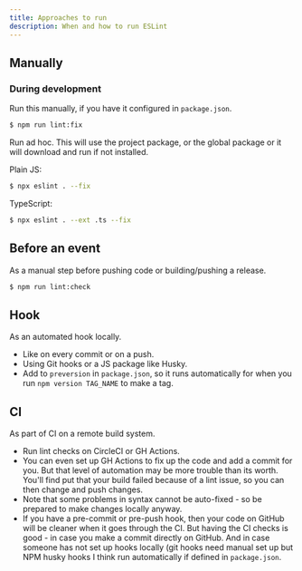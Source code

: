 ```yaml
---
title: Approaches to run
description: When and how to run ESLint
---
```



## Manually

### During development

Run this manually, if you have it configured in `package.json`.

```sh
$ npm run lint:fix
```

Run ad hoc. This will use the project package, or the global package or it will download and run if not installed.

Plain JS:

```sh
$ npx eslint . --fix
```

TypeScript:

```sh
$ npx eslint . --ext .ts --fix
```
    
    
## Before an event

As a manual step before pushing code or building/pushing a release.

```sh
$ npm run lint:check
```


## Hook

As an automated hook locally.

- Like on every commit or on a push.
- Using Git hooks or a JS package like Husky.
- Add to `preversion` in `package.json`, so it runs automatically for when you run `npm version TAG_NAME` to make a tag.


## CI

As part of CI on a remote build system.

- Run lint checks on CircleCI or GH Actions.
- You can even set up GH Actions to fix up the code and add a commit for you. But that level of automation may be more trouble than its worth. You'll find put that your build failed because of a lint issue, so you can then change and push changes.
- Note that some problems in syntax cannot be auto-fixed - so be prepared to make changes locally anyway.
- If you have a pre-commit or pre-push hook, then your code on GitHub will be cleaner when it goes through the CI. But having the CI checks is good - in case you make a commit directly on GitHub. And in case someone has not set up hooks locally (git hooks need manual set up but NPM husky hooks I think run automatically if defined in `package.json`.
